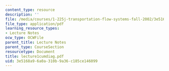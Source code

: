 ```yaml
---
content_type: resource
description: ''
file: /media/courses/1-225j-transportation-flow-systems-fall-2002/3e5168a96a0a310b9a36c185ce146099_lecture1cumdiag.pdf
file_type: application/pdf
learning_resource_types:
- Lecture Notes
ocw_type: OCWFile
parent_title: Lecture Notes
parent_type: CourseSection
resourcetype: Document
title: lecture1cumdiag.pdf
uid: 3e5168a9-6a0a-310b-9a36-c185ce146099
---
```

